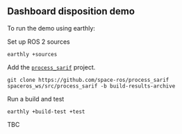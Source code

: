 ## Dashboard disposition demo

To run the demo using earthly:

Set up ROS 2 sources
```
earthly +sources
```

Add the [`process_sarif`](https://github.com/space-ros/process_sarif) project.
```
git clone https://github.com/space-ros/process_sarif spaceros_ws/src/process_sarif -b build-results-archive
```

Run a build and test

```
earthly +build-test +test
```

TBC

